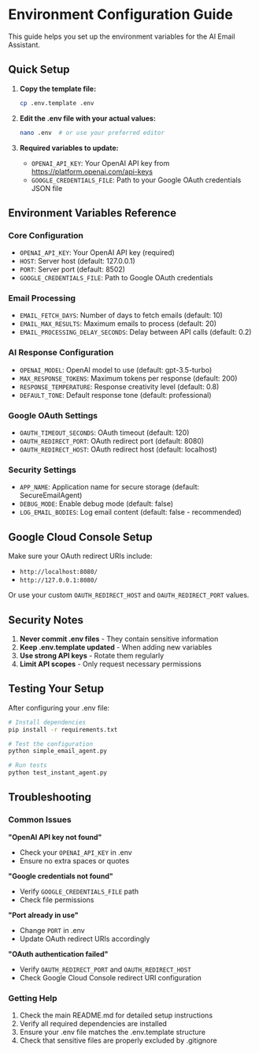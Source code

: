 # Environment Configuration Guide

This guide helps you set up the environment variables for the AI Email Assistant.

## Quick Setup

1. **Copy the template file:**
   ```bash
   cp .env.template .env
   ```

2. **Edit the .env file with your actual values:**
   ```bash
   nano .env  # or use your preferred editor
   ```

3. **Required variables to update:**
   - `OPENAI_API_KEY`: Your OpenAI API key from https://platform.openai.com/api-keys
   - `GOOGLE_CREDENTIALS_FILE`: Path to your Google OAuth credentials JSON file

## Environment Variables Reference

### Core Configuration
- `OPENAI_API_KEY`: Your OpenAI API key (required)
- `HOST`: Server host (default: 127.0.0.1)
- `PORT`: Server port (default: 8502)
- `GOOGLE_CREDENTIALS_FILE`: Path to Google OAuth credentials

### Email Processing
- `EMAIL_FETCH_DAYS`: Number of days to fetch emails (default: 10)
- `EMAIL_MAX_RESULTS`: Maximum emails to process (default: 20)
- `EMAIL_PROCESSING_DELAY_SECONDS`: Delay between API calls (default: 0.2)

### AI Response Configuration
- `OPENAI_MODEL`: OpenAI model to use (default: gpt-3.5-turbo)
- `MAX_RESPONSE_TOKENS`: Maximum tokens per response (default: 200)
- `RESPONSE_TEMPERATURE`: Response creativity level (default: 0.8)
- `DEFAULT_TONE`: Default response tone (default: professional)

### Google OAuth Settings
- `OAUTH_TIMEOUT_SECONDS`: OAuth timeout (default: 120)
- `OAUTH_REDIRECT_PORT`: OAuth redirect port (default: 8080)
- `OAUTH_REDIRECT_HOST`: OAuth redirect host (default: localhost)

### Security Settings
- `APP_NAME`: Application name for secure storage (default: SecureEmailAgent)
- `DEBUG_MODE`: Enable debug mode (default: false)
- `LOG_EMAIL_BODIES`: Log email content (default: false - recommended)

## Google Cloud Console Setup

Make sure your OAuth redirect URIs include:
- `http://localhost:8080/`
- `http://127.0.0.1:8080/`

Or use your custom `OAUTH_REDIRECT_HOST` and `OAUTH_REDIRECT_PORT` values.

## Security Notes

1. **Never commit .env files** - They contain sensitive information
2. **Keep .env.template updated** - When adding new variables
3. **Use strong API keys** - Rotate them regularly
4. **Limit API scopes** - Only request necessary permissions

## Testing Your Setup

After configuring your .env file:

```bash
# Install dependencies
pip install -r requirements.txt

# Test the configuration
python simple_email_agent.py

# Run tests
python test_instant_agent.py
```

## Troubleshooting

### Common Issues

**"OpenAI API key not found"**
- Check your `OPENAI_API_KEY` in .env
- Ensure no extra spaces or quotes

**"Google credentials not found"**
- Verify `GOOGLE_CREDENTIALS_FILE` path
- Check file permissions

**"Port already in use"**
- Change `PORT` in .env
- Update OAuth redirect URIs accordingly

**"OAuth authentication failed"**
- Verify `OAUTH_REDIRECT_PORT` and `OAUTH_REDIRECT_HOST`
- Check Google Cloud Console redirect URI configuration

### Getting Help

1. Check the main README.md for detailed setup instructions
2. Verify all required dependencies are installed
3. Ensure your .env file matches the .env.template structure
4. Check that sensitive files are properly excluded by .gitignore